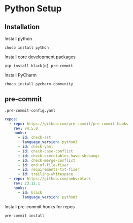 # Python Setup

## Installation

Install python

```shell
choco install python
```

Install core development packages

```shell
pip install black[d] pre-commit
```

Install PyCharm

```shell
choco install pycharm-community
```

## pre-commit

`.pre-commit-config.yaml`

```yaml
repos:
  - repo: https://github.com/pre-commit/pre-commit-hooks
    rev: v4.5.0
    hooks:
      - id: check-ast
        language_version: python3
      - id: check-yaml
      - id: check-case-conflict
      - id: check-executables-have-shebangs
      - id: check-merge-conflict
      - id: end-of-file-fixer
      - id: requirements-txt-fixer
      - id: trailing-whitespace
  - repo: https://github.com/ambv/black
    rev: 23.12.1
    hooks:
      - id: black
        language_version: python3
```

Install pre-commit hooks for repos

```shell
pre-commit install
```
